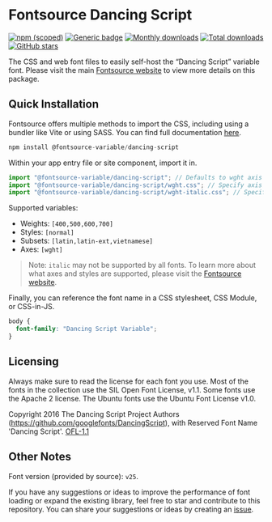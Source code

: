 # Fontsource Dancing Script

[![npm (scoped)](https://img.shields.io/npm/v/@fontsource-variable/dancing-script?color=brightgreen)](https://www.npmjs.com/package/@fontsource-variable/dancing-script) [![Generic badge](https://img.shields.io/badge/fontsource-passing-brightgreen)](https://github.com/fontsource/fontsource) [![Monthly downloads](https://badgen.net/npm/dm/@fontsource-variable/dancing-script)](https://github.com/fontsource/fontsource) [![Total downloads](https://badgen.net/npm/dt/@fontsource-variable/dancing-script)](https://github.com/fontsource/fontsource) [![GitHub stars](https://img.shields.io/github/stars/fontsource/fontsource.svg?style=social&label=Star)](https://github.com/fontsource/fontsource/stargazers)

The CSS and web font files to easily self-host the “Dancing Script” variable font. Please visit the main [Fontsource website](https://fontsource.org/fonts/dancing-script) to view more details on this package.

## Quick Installation

Fontsource offers multiple methods to import the CSS, including using a bundler like Vite or using SASS. You can find full documentation [here](https://fontsource.org/docs/getting-started/introduction).

```javascript
npm install @fontsource-variable/dancing-script
```

Within your app entry file or site component, import it in.

```javascript
import "@fontsource-variable/dancing-script"; // Defaults to wght axis
import "@fontsource-variable/dancing-script/wght.css"; // Specify axis
import "@fontsource-variable/dancing-script/wght-italic.css"; // Specify axis and style
```

Supported variables:
- Weights: `[400,500,600,700]`
- Styles: `[normal]`
- Subsets: `[latin,latin-ext,vietnamese]`
- Axes: `[wght]`

> Note: `italic` may not be supported by all fonts. To learn more about what axes and styles are supported, please visit the [Fontsource website](https://fontsource.org/fonts/dancing-script).

Finally, you can reference the font name in a CSS stylesheet, CSS Module, or CSS-in-JS.

```css
body {
  font-family: "Dancing Script Variable";
}
```

## Licensing
Always make sure to read the license for each font you use. Most of the fonts in the collection use the SIL Open Font License, v1.1. Some fonts use the Apache 2 license. The Ubuntu fonts use the Ubuntu Font License v1.0.

Copyright 2016 The Dancing Script Project Authors (https://github.com/googlefonts/DancingScript), with Reserved Font Name 'Dancing Script'.
[OFL-1.1](http://scripts.sil.org/OFL)

## Other Notes
Font version (provided by source): `v25`.

If you have any suggestions or ideas to improve the performance of font loading or expand the existing library, feel free to star and contribute to this repository. You can share your suggestions or ideas by creating an [issue](https://github.com/fontsource/fontsource/issues).